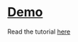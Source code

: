 # [Demo](https://fazeelanizam13.github.io/blog2-draw-inline-svg-on-canvas/)
Read the tutorial [here]()
